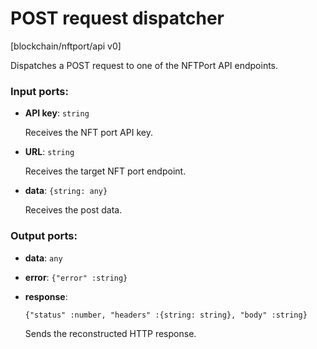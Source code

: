 # POST request dispatcher

[blockchain/nftport/api v0]

Dispatches a POST request to one of the NFTPort API endpoints.

### Input ports:

* __API key__: `string`

    Receives the NFT port API key.


* __URL__: `string`

    Receives the target NFT port endpoint.
    


* __data__: `{string: any}`

    Receives the post data.

### Output ports:

* __data__: `any`


* __error__: `{"error" :string}`


* __response__: 
    ```
    {"status" :number, "headers" :{string: string}, "body" :string}
    ```

    Sends the reconstructed HTTP response.

